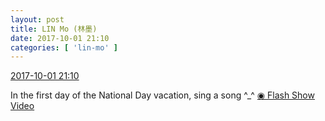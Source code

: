 ```yaml
---
layout: post
title: LIN Mo (林墨)
date: 2017-10-01 21:10
categories: [ 'lin-mo' ]
---
```


<div class="weibo-info">
  <a href="http://weibo.com/6108312042/FooINkvuo">2017-10-01 21:10</a>
</div>

In the first day of the National Day vacation, sing a song ^_^ [◉ Flash Show Video](http://www.miaopai.com/show/GsiefgzOq4LAP6lixeJhiFBRnX0TNq2fJU0tNw__.htm)
